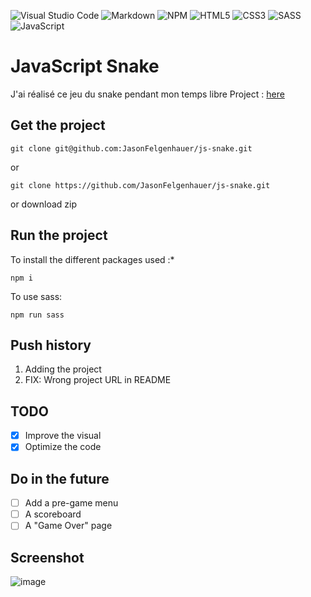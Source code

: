 ![Visual Studio Code](https://img.shields.io/badge/Visual%20Studio%20Code-0078d7.svg?style=for-the-badge&logo=visual-studio-code&logoColor=white) ![Markdown](https://img.shields.io/badge/markdown-%23000000.svg?style=for-the-badge&logo=markdown&logoColor=white) ![NPM](https://img.shields.io/badge/NPM-%23000000.svg?style=for-the-badge&logo=npm&logoColor=white) ![HTML5](https://img.shields.io/badge/html5-%23E34F26.svg?style=for-the-badge&logo=html5&logoColor=white) ![CSS3](https://img.shields.io/badge/css3-%231572B6.svg?style=for-the-badge&logo=css3&logoColor=white) ![SASS](https://img.shields.io/badge/SASS-hotpink.svg?style=for-the-badge&logo=SASS&logoColor=white) ![JavaScript](https://img.shields.io/badge/javascript-%23323330.svg?style=for-the-badge&logo=javascript&logoColor=%23F7DF1E)

# JavaScript Snake

J'ai réalisé ce jeu du snake pendant mon temps libre
Project : [here](http://snake.jason-fel.be)

## Get the project

```
git clone git@github.com:JasonFelgenhauer/js-snake.git
```

or

```
git clone https://github.com/JasonFelgenhauer/js-snake.git
```

or download zip

## Run the project

To install the different packages used :\*

```
npm i
```

To use sass:

```
npm run sass
```

## Push history

1. Adding the project
2. FIX: Wrong project URL in README

## TODO

-   [x] Improve the visual
-   [x] Optimize the code

## Do in the future

-   [ ] Add a pre-game menu
-   [ ] A scoreboard
-   [ ] A "Game Over" page

## Screenshot

![image](http://pics.jason-fel.be/uploads/1648319775image_2022-03-26_193614.png)
